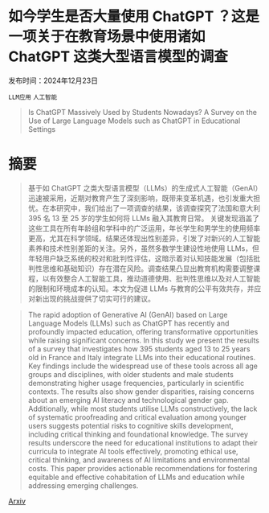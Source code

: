 # 如今学生是否大量使用 ChatGPT ？这是一项关于在教育场景中使用诸如 ChatGPT 这类大型语言模型的调查

发布时间：2024年12月23日

`LLM应用` `人工智能`

> Is ChatGPT Massively Used by Students Nowadays? A Survey on the Use of Large Language Models such as ChatGPT in Educational Settings

# 摘要

> 基于如 ChatGPT 之类大型语言模型（LLMs）的生成式人工智能（GenAI）迅速被采用，近期对教育产生了深刻影响，既带来变革机遇，也引发重大担忧。在本研究中，我们给出了一项调查的结果，该调查探究了法国和意大利 395 名 13 至 25 岁的学生如何将 LLMs 融入其教育日常。
  关键发现涵盖了这些工具在所有年龄组和学科中的广泛运用，年长学生和男学生的使用频率更高，尤其在科学领域。结果还体现出性别差异，引发了对新兴的人工智能素养和技术性别差距的关注。另外，虽然多数学生建设性地使用 LLMs，但年轻用户缺乏系统的校对和批判性评估，这暗示着对认知技能发展（包括批判性思维和基础知识）存在潜在风险。调查结果凸显出教育机构需要调整课程，以有效整合人工智能工具，推动道德使用、批判性思维以及对人工智能的限制和环境成本的认知。本文为促进 LLMs 与教育的公平有效共存，并应对新出现的挑战提供了切实可行的建议。

> The rapid adoption of Generative AI (GenAI) based on Large Language Models (LLMs) such as ChatGPT has recently and profoundly impacted education, offering transformative opportunities while raising significant concerns. In this study we present the results of a survey that investigates how 395 students aged 13 to 25 years old in France and Italy integrate LLMs into their educational routines.
  Key findings include the widespread use of these tools across all age groups and disciplines, with older students and male students demonstrating higher usage frequencies, particularly in scientific contexts. The results also show gender disparities, raising concerns about an emerging AI literacy and technological gender gap. Additionally, while most students utilise LLMs constructively, the lack of systematic proofreading and critical evaluation among younger users suggests potential risks to cognitive skills development, including critical thinking and foundational knowledge. The survey results underscore the need for educational institutions to adapt their curricula to integrate AI tools effectively, promoting ethical use, critical thinking, and awareness of AI limitations and environmental costs. This paper provides actionable recommendations for fostering equitable and effective cohabitation of LLMs and education while addressing emerging challenges.

[Arxiv](https://arxiv.org/abs/2412.17486)
